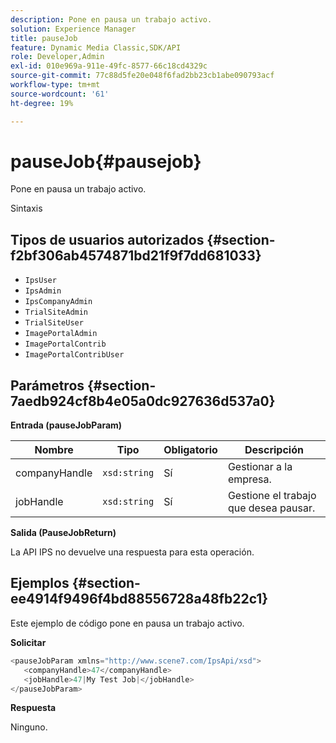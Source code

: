 ```yaml
---
description: Pone en pausa un trabajo activo.
solution: Experience Manager
title: pauseJob
feature: Dynamic Media Classic,SDK/API
role: Developer,Admin
exl-id: 010e969a-911e-49fc-8577-66c18cd4329c
source-git-commit: 77c88d5fe20e048f6fad2bb23cb1abe090793acf
workflow-type: tm+mt
source-wordcount: '61'
ht-degree: 19%

---
```


# pauseJob{#pausejob}

Pone en pausa un trabajo activo.

Sintaxis

## Tipos de usuarios autorizados {#section-f2bf306ab4574871bd21f9f7dd681033}

* `IpsUser`
* `IpsAdmin`
* `IpsCompanyAdmin`
* `TrialSiteAdmin`
* `TrialSiteUser`
* `ImagePortalAdmin`
* `ImagePortalContrib`
* `ImagePortalContribUser`

## Parámetros {#section-7aedb924cf8b4e05a0dc927636d537a0}

**Entrada (pauseJobParam)**

| Nombre | Tipo | Obligatorio | Descripción |
|---|---|---|---|
| companyHandle | `xsd:string` | Sí | Gestionar a la empresa. |
| jobHandle | `xsd:string` | Sí | Gestione el trabajo que desea pausar. |

**Salida (PauseJobReturn)**

La API IPS no devuelve una respuesta para esta operación.

## Ejemplos {#section-ee4914f9496f4bd88556728a48fb22c1}

Este ejemplo de código pone en pausa un trabajo activo.

**Solicitar**

```java
<pauseJobParam xmlns="http://www.scene7.com/IpsApi/xsd">
   <companyHandle>47</companyHandle>
   <jobHandle>47|My Test Job|</jobHandle>
</pauseJobParam>
```

**Respuesta**

Ninguno.
